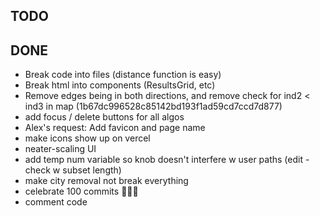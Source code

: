 ## TODO

## DONE
* Break code into files (distance function is easy)
* Break html into components (ResultsGrid, etc)
* Remove edges being in both directions, and remove check for ind2 < ind3 in map (1b67dc996528c85142bd193f1ad59cd7ccd7d877)
* add focus / delete buttons for all algos
* Alex's request: Add favicon and page name
* make icons show up on vercel
* neater-scaling UI
* add temp num variable so knob doesn't interfere w user paths  (edit - check w subset length)
* make city removal not break everything
* celebrate 100 commits 🎉🎉🎉
* comment code
